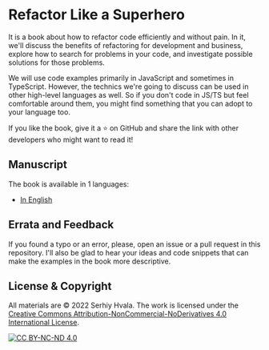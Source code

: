 # Refactor Like a Superhero

It is a book about how to refactor code efficiently and without pain. In it, we'll discuss the benefits of refactoring for development and business, explore how to search for problems in your code, and investigate possible solutions for those problems.

We will use code examples primarily in JavaScript and sometimes in TypeScript. However, the technics we're going to discuss can be used in other high-level languages as well. So if you don't code in JS/TS but feel comfortable around them, you might find something that you can adopt to your language too.

If you like the book, give it a ⭐️ on GitHub and share the link with other developers who might want to read it!

## Manuscript

The book is available in 1 languages:

- [In English](./manuscript-en/README.md)

## Errata and Feedback

If you found a typo or an error, please, open an issue or a pull request in this repository. I'll also be glad to hear your ideas and code snippets that can make the examples in the book more descriptive.

## License & Copyright

All materials are © 2022 Serhiy Hvala. The work is licensed under the [Creative Commons Attribution-NonCommercial-NoDerivatives 4.0 International License](http://creativecommons.org/licenses/by-nc-nd/4.0/).

[![CC BY-NC-ND 4.0](https://i.creativecommons.org/l/by-nc-nd/4.0/88x31.png)](http://creativecommons.org/licenses/by-nc-nd/4.0/)
